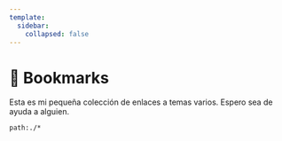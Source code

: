 ```yaml
---
template:
  sidebar:
    collapsed: false
---
```


# :link: Bookmarks

Esta es mi pequeña colección de enlaces a temas varios.
Espero sea de ayuda a alguien.

```query
path:./*
```
